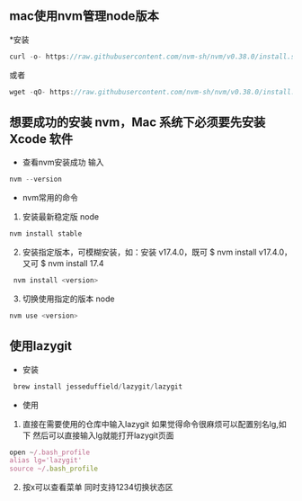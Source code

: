 <!--
 * @Author: zhangdi 1258956799@qq.com
 * @Date: 2022-12-22 21:11:46
 * @LastEditors: zhangdi 1258956799@qq.com
 * @LastEditTime: 2022-12-27 21:54:01
 * @FilePath: /MyBlog/docs/src/toolnotes/index.md
 * @Description: 这是默认设置,请设置`customMade`, 打开koroFileHeader查看配置 进行设置: https://github.com/OBKoro1/koro1FileHeader/wiki/%E9%85%8D%E7%BD%AE
-->
## mac使用nvm管理node版本
*安装
```javascript
curl -o- https://raw.githubusercontent.com/nvm-sh/nvm/v0.38.0/install.sh | bash
 ```
 或者
```javascript
wget -qO- https://raw.githubusercontent.com/nvm-sh/nvm/v0.38.0/install.sh | bash
 ```
## 想要成功的安装 nvm，Mac 系统下必须要先安装 Xcode 软件
* 查看nvm安装成功
输入
```javascript
nvm --version
 ```
* nvm常用的命令
1. 安装最新稳定版 node
```javascript
nvm install stable
 ```
2. 安装指定版本，可模糊安装，如：安装 v17.4.0，既可 $ nvm install v17.4.0，又可 $ nvm install 17.4
```javascript
 nvm install <version>
 ```
3. 切换使用指定的版本 node
```javascript
nvm use <version>
 ```

 ## 使用lazygit
 * 安装
```javascript
 brew install jesseduffield/lazygit/lazygit
 ```
* 使用
1. 直接在需要使用的仓库中输入lazygit 如果觉得命令很麻烦可以配置别名lg,如下 然后可以直接输入lg就能打开lazygit页面

```javascript
open ~/.bash_profile
alias lg='lazygit'
source ~/.bash_profile
 ```

2. 按x可以查看菜单  同时支持1234切换状态区



 


